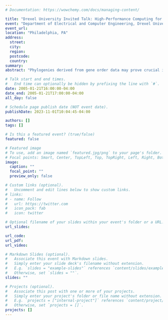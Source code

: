 ```yaml
---
# Documentation: https://wowchemy.com/docs/managing-content/

title: "Drexel University Invited Talk: High-Performance Computing for Reconstructing Evolutionary Trees from Gene-Order Data"
event: "Department of Electrical and Computer Engineering, Drexel University"
event_url:
location: "Philadelphia, PA"
address:
  street:
  city:
  region:
  postcode:
  country:
summary:
abstract: "Phylogenies derived from gene order data may prove crucial in answering some fundamental questions in biomolecular evolution. Yet very few techniques are available for phylogenetic reconstruction based upon gene order and content, and these are (for the most part) computationally expensive. High-performance algorithm engineering offers a battery of tools that can reduce, sometimes spectacularly, the running time of existing approaches. We discuss one such such application, in which we started with the method known as ``breakpoint analysis'' (developed by Sankoff and his colleagues) and produced a software suite, GRAPPA, that demonstrated a million-fold speedup in running time (on a variety of real and simulated datasets), by combining low-level algorithmic improvements, cache-aware programming, careful performance tuning, and massive parallelism. The phylogeny reconstruction now can be performed in parallel and attain a linear speedup with the number of processors. We show how these techniques are directly applicable to a large variety of problems in computational biology. (Supported in part by NSF Grants CAREER 00-93039, ITR 00-81404 and DEB 99-10123.)"

# Talk start and end times.
#   End time can optionally be hidden by prefixing the line with `#`.
date: 2005-01-21T16:00:00-04:00
date_end: 2005-01-21T17:00:00-04:00
all_day: false

# Schedule page publish date (NOT event date).
publishDate: 2023-11-01T10:04:45-04:00

authors: []
tags: []

# Is this a featured event? (true/false)
featured: false

# Featured image
# To use, add an image named `featured.jpg/png` to your page's folder. 
# Focal points: Smart, Center, TopLeft, Top, TopRight, Left, Right, BottomLeft, Bottom, BottomRight.
image:
  caption: ""
  focal_point: ""
  preview_only: false

# Custom links (optional).
#   Uncomment and edit lines below to show custom links.
# links:
# - name: Follow
#   url: https://twitter.com
#   icon_pack: fab
#   icon: twitter

# Optional filename of your slides within your event's folder or a URL.
url_slides:

url_code:
url_pdf:
url_video:

# Markdown Slides (optional).
#   Associate this event with Markdown slides.
#   Simply enter your slide deck's filename without extension.
#   E.g. `slides = "example-slides"` references `content/slides/example-slides.md`.
#   Otherwise, set `slides = ""`.
slides: ""

# Projects (optional).
#   Associate this post with one or more of your projects.
#   Simply enter your project's folder or file name without extension.
#   E.g. `projects = ["internal-project"]` references `content/project/deep-learning/index.md`.
#   Otherwise, set `projects = []`.
projects: []
---
```


